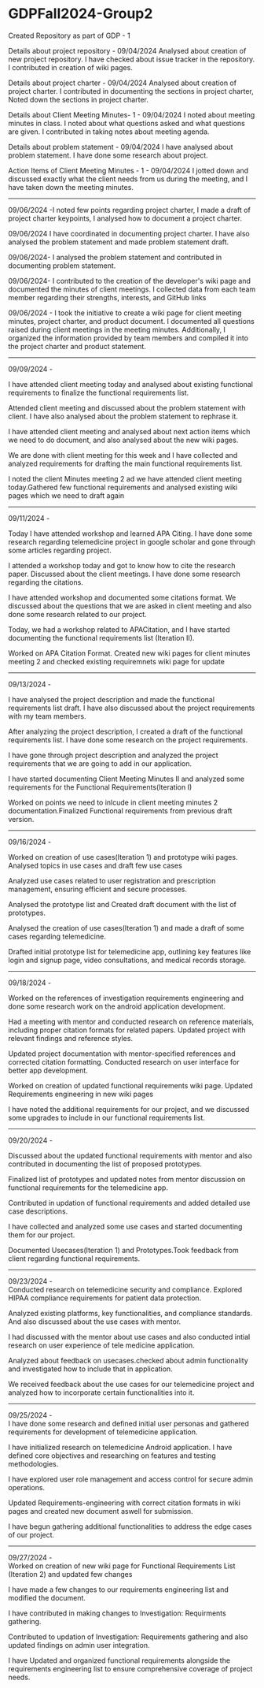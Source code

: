 # GDPFall2024-Group2
Created Repository as part of GDP - 1

Details about project repository - 09/04/2024
Analysed about creation of new project repository. I have checked about issue tracker in the repository. I contributed in creation of wiki pages.

Details about project charter - 09/04/2024
Analysed about creation of  project charter. I contributed in documenting the sections in project charter, Noted down the sections in project charter.

Details about Client Meeting Minutes- 1  - 09/04/2024
I noted about meeting minutes in class. I noted about what questions asked and what questions are given. I contributed in taking notes about meeting agenda.
 
Details about problem statement - 09/04/2024
I have analysed about problem statement. I have done some research about project.

Action Items of Client Meeting Minutes - 1  - 09/04/2024
I jotted down and discussed exactly what the client needs from us during the meeting, and I have taken down the meeting minutes.<hr>

09/06/2024 -I noted few points regarding project charter, I made a draft of project charter keypoints, I analysed how to document a project charter.

09/06/2024
I have coordinated in documenting project charter. I have also analysed the problem statement and made problem statement draft.

09/06/2024- I analysed the problem statement and contributed in documenting problem statement.

09/06/2024- I contributed to the creation of the developer's wiki page and documented the minutes of client meetings. I collected data from each team member regarding their strengths, interests, and GitHub links

09/06/2024 - I took the initiative to create a wiki page for client meeting minutes,  project charter, and product document. I documented all questions raised during client meetings in the meeting minutes. Additionally, I organized the information provided by team members and compiled it into the project charter and product statement.<hr>

09/09/2024 - <br>

I have attended client meeting today and analysed about existing functional requirements to finalize the functional requirements list.

Attended client meeting and discussed about the problem statement with client. I have also analysed about the problem statement to rephrase it.

I have attended client meeting and analysed about next action items which we need to do document, and also analysed about the new wiki pages.

We are done with client meeting for this week and I have collected and analyzed requirements for drafting the main functional requirements list.

I noted the client Minutes meeting 2 ad we have attended client meeting today.Gathered few functional requirements and analysed existing wiki pages which we need to draft again<hr>

09/11/2024 - <br>

Today I have attended workshop and learned APA Citing. I have done some research regarding telemedicine project in google scholar and gone through some articles regarding project.

I attended a workshop today and got to know how to cite the research paper. Discussed about the client meetings. I have done some research regarding the citations.

I have attended workshop and documented some citations format. We discussed about the questions that we are asked in client meeting and also done some research related to our project.

Today, we had a workshop related to APACitation, and I have started documenting the functional requirements list (Iteration II).

Worked on APA Citation Format. Created new wiki pages for client minutes meeting 2 and checked existing requiremnets wiki page for update<hr>

09/13/2024 - <br>

I have analysed the project description and made the functional requirements list draft. I have also discussed about the project requirements with my team members.

After analyzing the project description, I created a draft of the functional requirements list. I have done some research on the project requirements.

I have gone through project description and analyzed the project requirements that we are going to add in our application.

I have started documenting Client Meeting Minutes II and analyzed some requirements for the Functional Requirements(Iteration I)

Worked on points we need to inlcude in client meeting minutes 2 documentation.Finalized Functional requirements from previous draft version.<hr>

09/16/2024 - <br>

Worked on creation of use cases(Iteration 1) and prototype wiki pages. Analysed topics in use cases and draft few use cases

Analyzed use cases related to user registration and prescription management, ensuring efficient and secure processes.

Analysed the prototype list and Created draft document with the list of prototypes.

Analysed the creation of use cases(Iteration 1) and made a draft of some cases regarding telemedicine.

Drafted initial prototype list for telemedicine app, outlining key features like login and signup page, video consultations, and medical records storage.<hr>

09/18/2024 - <br>

Worked on the references of investigation requirements engineering and done some research work on the android application development.

Had a meeting with mentor and conducted research on reference materials, including proper citation formats for related papers. Updated project with relevant findings and reference styles.

Updated project documentation with mentor-specified references and corrected citation formatting. Conducted research on user interface for better app development.

Worked on creation of updated functional requirements wiki page. Updated Requirements engineering in new wiki pages

I have noted the additional requirements for our project, and we discussed some upgrades to include in our functional requirements list.<hr>

09/20/2024 - <br>

Discussed about the updated functional requirements with mentor and also contributed in documenting the list of proposed prototypes.

Finalized list of prototypes and updated notes from mentor discussion on functional requirements for the telemedicine app.

Contributed in updation of functional requirements and added detailed use case descriptions.

I have collected and analyzed some use cases and started documenting them for our project.

Documented Usecases(Iteration 1) and Prototypes.Took feedback from client regarding functional requirements.<hr>

09/23/2024 - <br>
Conducted research on telemedicine security and compliance. Explored HIPAA compliance requirements for patient data protection.

Analyzed existing platforms, key functionalities, and compliance standards. And also discussed about the use cases with mentor.

I had discussed with the mentor about use cases and also conducted intial research on user experience of tele medicine application.

Analyzed about feedback on usecases.checked about admin functionality and investigated how to include that in application.

We received feedback about the use cases for our telemedicine project and analyzed how to incorporate certain functionalities into it.<hr>

09/25/2024 - <br>
I have done some research and defined initial user personas and gathered requirements for development of telemedicine application.

I have initialized research on telemedicine Android application. I have defined core objectives and researching on features and testing methodologies.

I have explored user role management and access control for secure admin operations.

Updated Requirements-engineering with correct citation formats in wiki pages and created new document aswell for submission.

I have begun gathering additional functionalities to address the edge cases of our project.<hr>

09/27/2024 - <br>
Worked on creation of new wiki page for Functional Requirements List (Iteration 2) and updated few changes

I have made a few changes to our requirements engineering list and modified the document.

I have contributed in making changes to Investigation: Requirments gathering.

Contributed to updation of Investigation: Requirements gathering and also updated findings on admin user integration.

I have Updated and organized functional requirements alongside the requirements engineering list to ensure comprehensive coverage of project needs.
